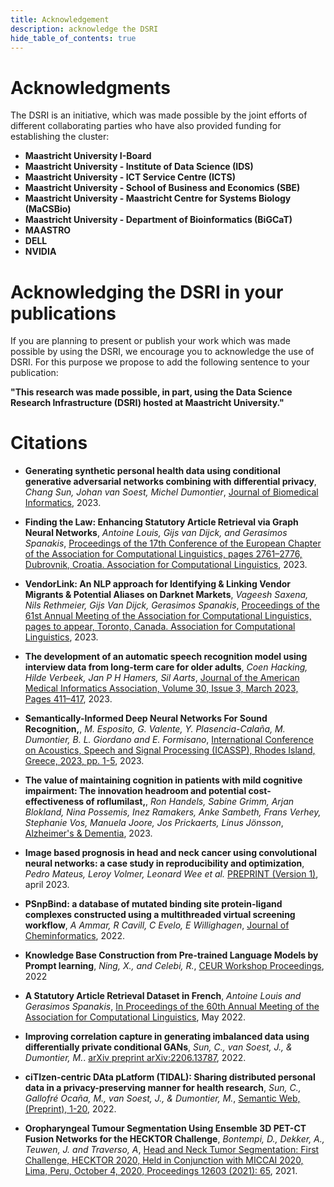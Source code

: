 ```yaml
---
title: Acknowledgement
description: acknowledge the DSRI 
hide_table_of_contents: true
---
```


# Acknowledgments

The DSRI is an initiative, which was made possible by the joint efforts of different collaborating parties who have also provided funding for establishing the cluster:

* **Maastricht University I-Board**
* **Maastricht University - Institute of Data Science (IDS)**
* **Maastricht University - ICT Service Centre (ICTS)**
* **Maastricht University - School of Business and Economics (SBE)**
* **Maastricht University - Maastricht Centre for Systems Biology (MaCSBio)**
* **Maastricht University - Department of Bioinformatics (BiGCaT)**
* **MAASTRO**
* **DELL**
* **NVIDIA**

# Acknowledging the DSRI in your publications

If you are planning to present or publish your work which was made possible by using the DSRI, we encourage you to acknowledge the use of DSRI. For this purpose we propose to add the following sentence to your publication: 

**"This research was made possible, in part, using the Data Science Research Infrastructure (DSRI) hosted at Maastricht University."**

# Citations

* **Generating synthetic personal health data using conditional generative adversarial networks combining with differential privacy**, *Chang Sun, Johan van Soest, Michel Dumontier*, [Journal of Biomedical Informatics](https://doi.org/10.1016/j.jbi.2023.104404), 2023.

* **Finding the Law: Enhancing Statutory Article Retrieval via Graph Neural Networks**, *Antoine Louis, Gijs van Dijck, and Gerasimos Spanakis*, [Proceedings of the 17th Conference of the European Chapter of the Association for Computational Linguistics, pages 2761–2776, Dubrovnik, Croatia. Association for Computational Linguistics](https://aclanthology.org/2023.eacl-main.203), 2023.

* **VendorLink: An NLP approach for Identifying & Linking Vendor Migrants & Potential Aliases on Darknet Markets**, *Vageesh Saxena, Nils Rethmeier, Gijs Van Dijck, Gerasimos Spanakis*, [Proceedings of the 61st Annual Meeting of the Association for Computational Linguistics, pages to appear, Toronto, Canada. Association for Computational Linguistics](https://arxiv.org/abs/2305.02763), 2023.

* **The development of an automatic speech recognition model using interview data from long-term care for older adults**, *Coen Hacking, Hilde Verbeek, Jan P H Hamers, Sil Aarts*, [Journal of the American Medical Informatics Association, Volume 30, Issue 3, March 2023, Pages 411–417](https://doi.org/10.1093/jamia/ocac241), 2023.

* **Semantically-Informed Deep Neural Networks For Sound Recognition,**, *M. Esposito, G. Valente, Y. Plasencia-Calaña, M. Dumontier, B. L. Giordano and E. Formisano*, [International Conference on Acoustics, Speech and Signal Processing (ICASSP), Rhodes Island, Greece, 2023, pp. 1-5](https://ieeexplore.ieee.org/document/10095606), 2023.

* **The value of maintaining cognition in patients with mild cognitive impairment: The innovation headroom and potential cost-effectiveness of roflumilast,**, *Ron Handels, Sabine Grimm, Arjan Blokland, Nina Possemis, Inez Ramakers, Anke Sambeth, Frans Verhey, Stephanie Vos, Manuela Joore, Jos Prickaerts, Linus Jönsson*, [Alzheimer's & Dementia](https://doi.org/10.1002/alz.13001), 2023.

* **Image based prognosis in head and neck cancer using convolutional neural networks: a case study in reproducibility and optimization**, *Pedro Mateus, Leroy Volmer, Leonard Wee et al.* [PREPRINT (Version 1)](https://doi.org/10.21203/rs.3.rs-2761751/v1), april 2023.

* **PSnpBind: a database of mutated binding site protein-ligand complexes constructed using a multithreaded virtual screening workflow**, *A Ammar, R Cavill, C Evelo, E Willighagen*, [Journal of Cheminformatics](https://link.springer.com/article/10.1186/s13321-021-00573-5), 2022.

* **Knowledge Base Construction from Pre-trained Language Models by Prompt learning**, *Ning, X., and Celebi, R.*, [CEUR Workshop Proceedings](https://ceur-ws.org/Vol-3274/paper4.pdf), 2022

* **A Statutory Article Retrieval Dataset in French**, *Antoine Louis and Gerasimos Spanakis*, [In Proceedings of the 60th Annual Meeting of the Association for Computational Linguistics](https://arxiv.org/abs/2108.11792), May 2022.

* **Improving correlation capture in generating imbalanced data using differentially private conditional GANs**, *Sun, C., van Soest, J., & Dumontier, M.*. [arXiv preprint arXiv:2206.13787](https://arxiv.org/pdf/2206.13787v1.pdf), 2022.

* **ciTIzen-centric DAta pLatform (TIDAL): Sharing distributed personal data in a privacy-preserving manner for health research**, *Sun, C., Gallofré Ocaña, M., van Soest, J., & Dumontier, M.*, [Semantic Web, (Preprint), 1-20](https://www.semantic-web-journal.net/system/files/swj3220.pdf), 2022.

* **Oropharyngeal Tumour Segmentation Using Ensemble 3D PET-CT Fusion Networks for the HECKTOR Challenge**, *Bontempi, D., Dekker, A., Teuwen, J. and Traverso, A*, [Head and Neck Tumor Segmentation: First Challenge, HECKTOR 2020, Held in Conjunction with MICCAI 2020, Lima, Peru, October 4, 2020, Proceedings 12603 (2021): 65](https://link.springer.com/content/pdf/10.1007/978-3-030-67194-5.pdf#page=75), 2021.

